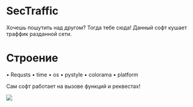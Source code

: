 # SecTraffic
Хочешь пошутить над другом? Тогда тебе сюда! Данный софт кушает траффик разданной сети.

# Строение
  • Requsts
  • time
  • os
  • pystyle
  • colorama
  • platform

Сам софт работает на вызове функций и реквестах!

<div class="banner">
  <img src="https://imgur.com/a/KhmTHtO">
</div>    
